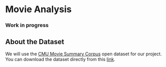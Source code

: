 # Movie Analysis

### Work in progress
## About the Dataset

We will use the [CMU Movie Summary Corpus](http://www.cs.cmu.edu/~ark/personas/) open dataset for our project. You can download the dataset directly from this [link](http://www.cs.cmu.edu/~ark/personas/data/MovieSummaries.tar.gz).
